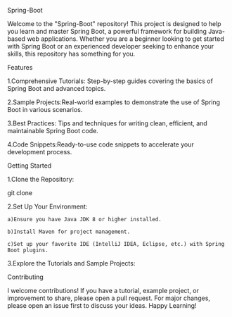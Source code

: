 Spring-Boot

Welcome to the "Spring-Boot" repository! This project is designed to help you learn and master Spring Boot, a powerful framework for building Java-based web applications.
Whether you are a beginner looking to get started with Spring Boot or an experienced developer seeking to enhance your skills, this repository has something for you.

Features

1.Comprehensive Tutorials: Step-by-step guides covering the basics of Spring Boot and advanced topics.

2.Sample Projects:Real-world examples to demonstrate the use of Spring Boot in various scenarios.

3.Best Practices: Tips and techniques for writing clean, efficient, and maintainable Spring Boot code.

4.Code Snippets:Ready-to-use code snippets to accelerate your development process.


Getting Started



1.Clone the Repository:

git clone 

2.Set Up Your Environment:

    a)Ensure you have Java JDK 8 or higher installed.

    b)Install Maven for project management.
    
    c)Set up your favorite IDE (IntelliJ IDEA, Eclipse, etc.) with Spring Boot plugins.

3.Explore the Tutorials and Sample Projects:


Contributing

I welcome contributions! If you have a tutorial, example project, or improvement to share, please open a pull request. For major changes, please open an issue first to discuss your ideas.
Happy Learning!
    
